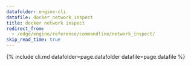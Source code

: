 ```yaml
---
datafolder: engine-cli
datafile: docker_network_inspect
title: docker network inspect
redirect_from:
  - /edge/engine/reference/commandline/network_inspect/
skip_read_time: true
---
```

<!--
Sorry, but the contents of this page are automatically generated from
Docker's source code. If you want to suggest a change to the text that appears
here, you'll need to find the string by searching this repo:

https://github.com/docker/cli
-->
{% include cli.md datafolder=page.datafolder datafile=page.datafile %}
